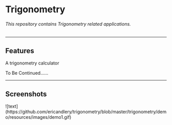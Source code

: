 # Trigonometry #
###### This repository contains Trigonometry related applications. #
<hr>
<h2>Features</h2>
<p>A trigonometry calculator</p>
<p>To Be Continued......</p>
<hr>
<h2>Screenshots</h2>
![text](https://github.com/ericandlery/trigonometry/blob/master/trigonometry/demo/resources/images/demo1.gif)
